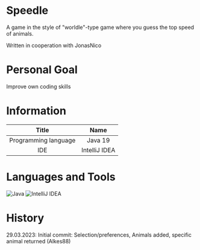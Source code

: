 # Speedle
A game in the style of "worldle"-type game where you guess the top speed of animals.

Written in cooperation with JonasNico

# Personal Goal
Improve own coding skills

# Information
|        Title         |     Name      | 
|:--------------------:|:-------------:|
| Programming language |   Java 19     | 
|         IDE          | IntelliJ IDEA | 

# Languages and Tools
![Java](https://img.shields.io/badge/java-%23ED8B00.svg?style=for-the-badge&logo=java&logoColor=white)
![IntelliJ IDEA](https://img.shields.io/badge/IntelliJIDEA-000000.svg?style=for-the-badge&logo=intellij-idea&logoColor=white)  

# History
29.03.2023: Initial commit: Selection/preferences, Animals added, specific animal returned (Alkes88)

